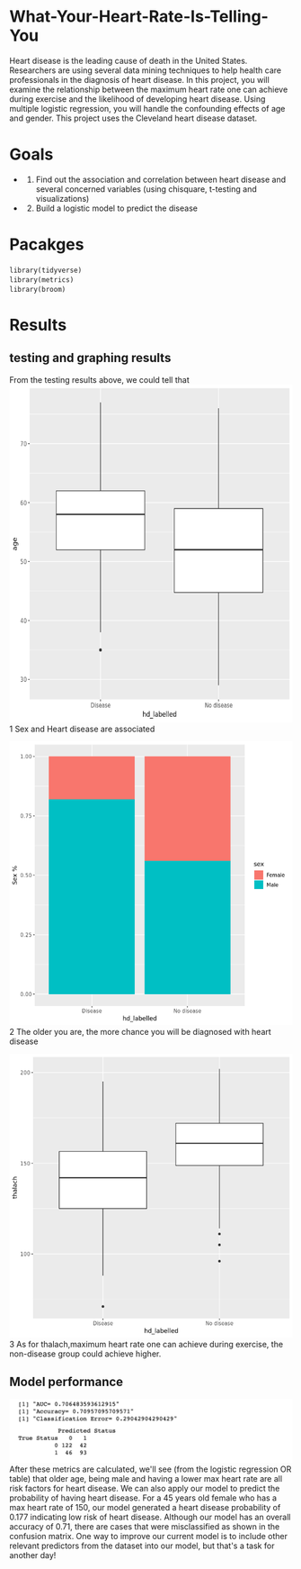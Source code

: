 # What-Your-Heart-Rate-Is-Telling-You
Heart disease is the leading cause of death in the United States. Researchers are using several data mining techniques to help health care professionals in the diagnosis of heart disease. In this project, you will examine the relationship between the maximum heart rate one can achieve during exercise and the likelihood of developing heart disease. Using multiple logistic regression, you will handle the confounding effects of age and gender.  This project uses the Cleveland heart disease dataset.

# Goals
- 1. Find out the association and correlation between heart disease and several concerned variables (using chisquare, t-testing and visualizations)
- 2. Build a logistic model to predict the disease

# Pacakges
`library(tidyverse)`<br>
`library(metrics)`<br>
`library(broom)`<br>

# Results

## testing and graphing results
From the testing results above, we could tell that
<img src="./p1.png" alt="Editor" width="700" height="600"><br>
1 Sex and Heart disease are associated

<img src="./p2.png" alt="Editor" width="700"><br>
2 The older you are, the more chance you will be diagnosed with heart disease


<img src="./p3.png" alt="Editor" width="700"><br>
3 As for thalach,maximum heart rate one can achieve during exercise, the non-disease group could achieve higher.

## Model performance
<img src="./p4.png" alt="Editor" width="700"><br>
After these metrics are calculated, we'll see (from the logistic regression OR table) that older age, being male and having a lower max heart rate are all risk factors for heart disease. We can also apply our model to predict the probability of having heart disease. For a 45 years old female who has a max heart rate of 150, our model generated a heart disease probability of 0.177 indicating low risk of heart disease. Although our model has an overall accuracy of 0.71, there are cases that were misclassified as shown in the confusion matrix. One way to improve our current model is to include other relevant predictors from the dataset into our model, but that's a task for another day!
